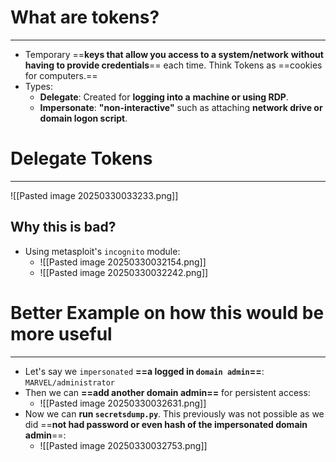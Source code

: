 # What are tokens?
---
- Temporary ==**keys that allow you access to a system/network** **without having to provide credentials**== each time. Think Tokens as ==cookies for computers.== 
- Types:
	- **Delegate**: Created for **logging into a** **machine or using RDP**.
	- **Impersonate**: **"non-interactive"** such as attaching **network drive or domain logon script**.

# Delegate Tokens
---
![[Pasted image 20250330033233.png]]

Why this is bad?
---
- Using metasploit's `incognito` module:
	- ![[Pasted image 20250330032154.png]]
	- ![[Pasted image 20250330032242.png]]


# Better Example on how this would be more useful
---
- Let's say we `impersonated` **==a logged in `domain admin`==**: `MARVEL/administrator`
- Then we can **==add another domain admin==** for persistent access:
	- ![[Pasted image 20250330032631.png]]
- Now we can **run `secretsdump.py`**. This previously was not possible as we did ==**not had password or even hash of the impersonated domain admin**==:
	- ![[Pasted image 20250330032753.png]]